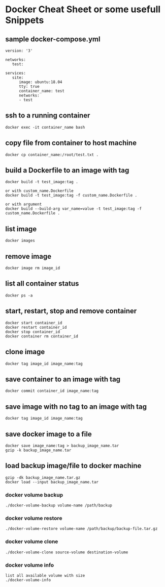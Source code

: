 # Docker Cheat Sheet or some usefull Snippets

## sample docker-compose.yml
```
version: '3'

networks:
   test:

services:
   site:
      image: ubuntu:18.04
      tty: true
      container_name: test
      networks:
      - test
```

## ssh to a running container
```
docker exec -it container_name bash
```

## copy file from container to host machine
```
docker cp container_name:/root/test.txt .
```

## build a Dockerfile to an image with tag
```
docker build -t test_image:tag .

or with custom_name.Dockerfile
docker build -t test_image:tag -f custom_name.Dockerfile .

or with argument
docker build --build-arg var_name=value -t test_image:tag -f custom_name.Dockerfile .
```

## list image
```
docker images
```

## remove image
```
docker image rm image_id
```

## list all container status
```
docker ps -a
```

## start, restart, stop and remove container
```
docker start container_id
docker restart container_id
docker stop container_id
docker container rm container_id
```

## clone image
```
docker tag image_id image_name:tag
```

## save container to an image with tag
```
docker commit container_id image_name:tag
```

## save image with no tag to an image with tag
```
docker tag image_id image_name:tag
```

## save docker image to a file
```
docker save image_name:tag > backup_image_name.tar
gzip -k backup_image_name.tar
```

## load backup image/file to docker machine
```
gzip -dk backup_image_name.tar.gz
docker load --input backup_image_name.tar
```

### docker volume backup
```
./docker-volume-backup volume-name /path/backup

```

### docker volume restore
```
./docker-volume-restore volume-name /path/backup/backup-file.tar.gz

```

### docker volume clone
```
./docker-volume-clone source-volume destination-volume

```

### docker volume info
```
list all available volume with size
./docker-volume-info
```

